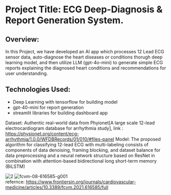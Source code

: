 # Project Title: ECG Deep-Diagnosis & Report Generation System.  

## Overview:  
In this Project, we have developed an AI app which processes 12 Lead ECG sensor data, auto-diagnose the heart diseases or conditions thorugh deep learning model, and then utilize LLM (gpt-4o-mini) to generate simple ECG reports explaining the diagnosed heart conditions and recommendations for user understanding.  

## Technologies Used:  
- Deep Learning with tensorflow for building model
- gpt-40-mini for report generation
- streamlit libraries for building dashboard app

Dataset: Authentic real-world data from Phyionet[A large scale 12-lead electrocardiogram database for arrhythmia study], link : https://physionet.org/content/ecg-arrhythmia/1.0.0/WFDBRecords/01/010/#files-panel
Model: The proposed algorithm for classifying 12-lead ECG with multi-labeling consists of components of data denoising, framing blocking, and dataset balance for data preprocessing and a neural network structure based on ResNet in combination with attention-based bidirectional long short-term memory (BiLSTM)

![2](https://github.com/user-attachments/assets/90291a9e-2ca8-4729-84df-7b7a2e80464a)
![fcvm-08-616585-g001](https://github.com/user-attachments/assets/111502d9-b909-4125-bf5e-948e02bf5220)  
refernce: https://www.frontiersin.org/journals/cardiovascular-medicine/articles/10.3389/fcvm.2021.616585/full  



